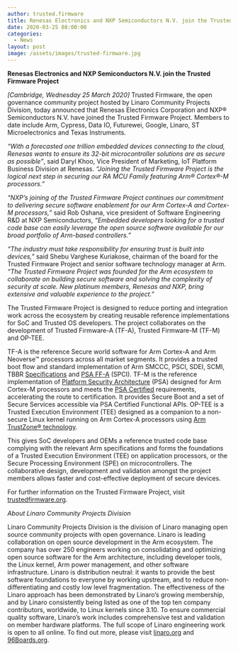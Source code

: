 ```yaml
---
author: trusted.firmware
title: Renesas Electronics and NXP Semiconductors N.V. join the Trusted Firmware Project 
date: 2020-03-25 08:00:00
categories:
  - News
layout: post
image: /assets/images/trusted-firmware.jpg
---
```


**Renesas Electronics and NXP Semiconductors N.V. join the Trusted Firmware Project**

*[Cambridge, Wednesday 25 March 2020]* Trusted Firmware, the open governance community project hosted by Linaro Community Projects Division, today announced that Renesas Electronics Corporation and NXP® Semiconductors N.V. have joined the Trusted Firmware Project. Members to date include Arm, Cypress, Data IO, Futurewei, Google, Linaro, ST Microelectronics and Texas Instruments. 

*“With a forecasted one trillion embedded devices connecting to the cloud, Renesas wants to ensure its 32-bit microcontroller solutions are as secure as possible”*, said Daryl Khoo, Vice President of Marketing, IoT Platform Business Division at Renesas. *“Joining the Trusted Firmware Project is the logical next step in securing our RA MCU Family featuring Arm® Cortex®-M processors.”*

*“NXP’s joining of the Trusted Firmware Project continues our commitment to delivering secure software enablement for our Arm Cortex-A and Cortex-M processors,”* said Rob Oshana, vice president of Software Engineering R&D at NXP Semiconductors, *“Embedded developers looking for a trusted code base can easily leverage the open source software available for our broad portfolio of Arm-based controllers.”*

*“The industry must take responsibility for ensuring trust is built into devices,”* said Shebu Varghese Kuriakose, chairman of the board for the Trusted Firmware Project and senior software technology manager at Arm. *“The Trusted Firmware Project was founded for the Arm ecosystem to collaborate on building secure software and solving the complexity of security at scale. New platinum members, Renesas and NXP, bring extensive and valuable experience to the project.”*

The Trusted Firmware Project is designed to reduce porting and integration work across the ecosystem by creating reusable reference implementations for SoC and Trusted OS developers. The project collaborates on the development of Trusted Firmware-A (TF-A), Trusted Firmware-M (TF-M) and OP-TEE.  

TF-A is the reference Secure world software for Arm Cortex-A and Arm Neoverse™ processors across all market segments. It provides a trusted boot flow and standard implementation of Arm SMCCC, PSCI, SDEI, SCMI, TBBR [Specifications](https://developer.arm.com/architectures/system-architectures/software-standards) and [PSA FF-A](https://developer.arm.com/documentation/den0077/latest) (SPCI). TF-M is the reference implementation of [Platform Security Architecture](https://developer.arm.com/architectures/architecture-security-features/platform-security) (PSA) designed for Arm Cortex-M processors and meets the [PSA Certified](https://www.psacertified.org/) requirements, accelerating the route to certification. It provides Secure Boot and a set of Secure Services accessible via PSA Certified Functional APIs. OP-TEE is a Trusted Execution Environment (TEE) designed as a companion to a non-secure Linux kernel running on Arm Cortex-A processors using [Arm TrustZone® technology](https://developer.arm.com/ip-products/security-ip/trustzone/trustzone-for-cortex-a).

This gives SoC developers and OEMs a reference trusted code base complying with the relevant Arm specifications and forms the foundations of a Trusted Execution Environment (TEE) on application processors, or the Secure Processing Environment (SPE) on microcontrollers. The collaborative design, development and validation amongst the project members allows faster and cost-effective deployment of secure devices.

For further information on the Trusted Firmware Project, visit [trustedfirmware.org](https://www.trustedfirmware.org/).

*About Linaro Community Projects Division*

Linaro Community Projects Division is the division of Linaro managing open source community projects with open governance. Linaro is leading collaboration on open source development in the Arm ecosystem. The company has over 250 engineers working on consolidating and optimizing open source software for the Arm architecture, including developer tools, the Linux kernel, Arm power management, and other software infrastructure. Linaro is distribution neutral: it wants to provide the best software foundations to everyone by working upstream, and to reduce non-differentiating and costly low level fragmentation. The effectiveness of the Linaro approach has been demonstrated by Linaro’s growing membership, and by Linaro consistently being listed as one of the top ten company contributors, worldwide, to Linux kernels since 3.10. To ensure commercial quality software, Linaro’s work includes comprehensive test and validation on member hardware platforms. The full scope of Linaro engineering work is open to all online. To find out more, please visit [linaro.org](http://www.linaro.org) and [96Boards.org](http://www.96Boards.org).
